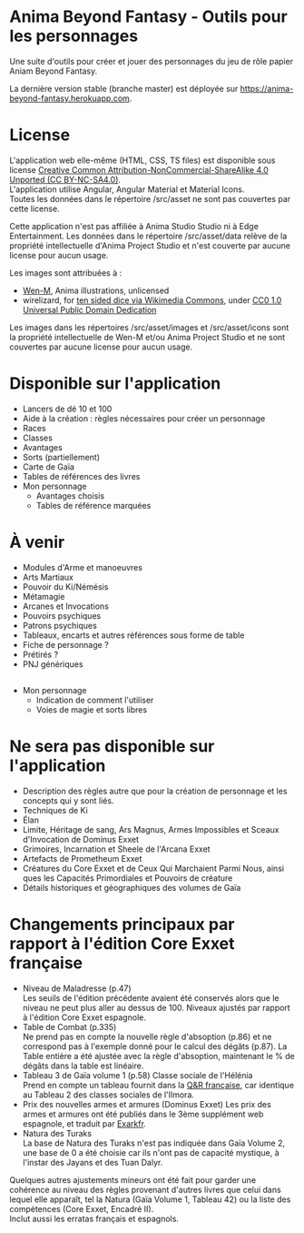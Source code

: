 # Anima Beyond Fantasy - Outils pour les personnages

Une suite d'outils pour créer et jouer des personnages du jeu de rôle papier Aniam Beyond Fantasy.

La dernière version stable (branche master) est déployée sur https://anima-beyond-fantasy.herokuapp.com.

# License

L'application web elle-même (HTML, CSS, TS files) est disponible sous license [Creative Common Attribution-NonCommercial-ShareAlike 4.0 Unported (CC BY-NC-SA4.0)](https://creativecommons.org/licenses/by-nc-sa/4.0/).  
L'application utilise Angular, Angular Material et Material Icons.  
Toutes les données dans le répertoire /src/asset ne sont pas couvertes par cette license.

Cette application n'est pas affiliée à Anima Studio Studio ni à Edge Entertainment.
Les données dans le répertoire /src/asset/data relève de la propriété intellectuelle d'Anima Project Studio et n'est couverte par aucune license pour aucun usage.

Les images sont attribuées à :

- [Wen-M](https://www.deviantart.com/wen-m), Anima illustrations, unlicensed
- wirelizard, for [ten sided dice via Wikimedia Commons](https://commons.wikimedia.org/wiki/File:Ten_sided_dice.png), under [CC0 1.0 Universal Public Domain Dedication](https://creativecommons.org/publicdomain/zero/1.0/deed.en)

Les images dans les répertoires /src/asset/images et /src/asset/icons sont la propriété intellectuelle de Wen-M et/ou Anima Project Studio et ne sont couvertes par aucune license pour aucun usage.

# Disponible sur l'application

- Lancers de dé 10 et 100
- Aide à la création : règles nécessaires pour créer un personnage
- Races
- Classes
- Avantages
- Sorts (partiellement)
- Carte de Gaïa
- Tables de références des livres
- Mon personnage
  - Avantages choisis
  - Tables de référence marquées

# À venir

- Modules d'Arme et manoeuvres
- Arts Martiaux
- Pouvoir du Ki/Némésis
- Métamagie
- Arcanes et Invocations
- Pouvoirs psychiques
- Patrons psychiques
- Tableaux, encarts et autres références sous forme de table
- Fiche de personnage ?
- Prétirés ?
- PNJ génériques

##

- Mon personnage
  - Indication de comment l'utiliser
  - Voies de magie et sorts libres

# Ne sera pas disponible sur l'application

- Description des règles autre que pour la création de personnage et les concepts qui y sont liés.
- Techniques de Ki
- Élan
- Limite, Héritage de sang, Ars Magnus, Armes Impossibles et Sceaux d'Invocation de Dominus Exxet
- Grimoires, Incarnation et Sheele de l'Arcana Exxet
- Artefacts de Prometheum Exxet
- Créatures du Core Exxet et de Ceux Qui Marchaient Parmi Nous, ainsi ques les Capacités Primordiales et Pouvoirs de créature
- Détails historiques et géographiques des volumes de Gaïa

# Changements principaux par rapport à l'édition Core Exxet française

- Niveau de Maladresse (p.47)  
  Les seuils de l'édition précédente avaient été conservés alors que le niveau ne peut plus aller au dessus de 100. Niveaux ajustés par rapport à l'édition Core Exxet espagnole.
- Table de Combat (p.335)  
  Ne prend pas en compte la nouvelle règle d'absoption (p.86) et ne correspond pas à l'exemple donné pour le calcul des dégâts (p.87). La Table entière a été ajustée avec la règle d'absoption, maintenant le % de dégâts dans la table est linéaire.
- Tableau 3 de Gaïa volume 1 (p.58) Classe sociale de l'Hélénia  
  Prend en compte un tableau fournit dans la [Q&R française](http://projet.animajdr.free.fr/download.php?view.148), car identique au Tableau 2 des classes sociales de l'Ilmora.
- Prix des nouvelles armes et armures (Dominus Exxet)
  Les prix des armes et armures ont été publiés dans le 3ème supplément web espagnole, et traduit par [Exarkfr](http://projet.animajdr.free.fr/download.php?view.210).
- Natura des Turaks  
  La base de Natura des Turaks n'est pas indiquée dans Gaïa Volume 2, une base de 0 a été choisie car ils n'ont pas de capacité mystique, à l'instar des Jayans et des Tuan Dalyr.

Quelques autres ajustements mineurs ont été fait pour garder une cohérence au niveau des règles provenant d'autres livres que celui dans lequel elle apparaît, tel la Natura (Gaïa Volume 1, Tableau 42) ou la liste des compétences (Core Exxet, Encadré II).  
Inclut aussi les erratas français et espagnols.
